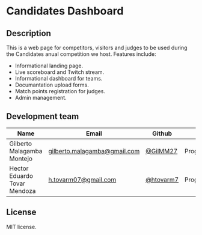 # Candidates Dashboard

## Description

This is a web page for competitors, visitors and judges to be used during the Candidates anual competition we host. Features include:

- Informational landing page.
- Live scoreboard and Twitch stream.
- Informational dashboard for teams.
- Documantation upload forms.
- Match points registration for judges.
- Admin management.

## Development team

| Name                       | Email                                                               | Github                                 | Role       |
| -------------------------- | ------------------------------------------------------------------- | -------------------------------------- | ---------- |
| Gilberto Malagamba Montejo | [gilberto.malagamba@gmail.com](mailto:gilberto.malagamba@gmail.com) | [@GilMM27](https://github.com/GilMM27) | Programmer |
| Hector Eduardo Tovar Mendoza | [h.tovarm07@gmail.com](mailto:h.tovarm07@gmail.com) | [@htovarm7](https://github.com/htovarm7) | Programmer

## License

MIT license.
